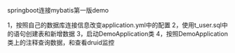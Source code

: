 ﻿springboot连接mybatis第一版demo

1，按照自己的数据库连接信息改变application.yml中的配置
2，使用t_user.sql中的语句创建表和新增数据
3，启动DemoApplication类
4，按照DemoApplication类上的注释查询数据，和查看druid监控